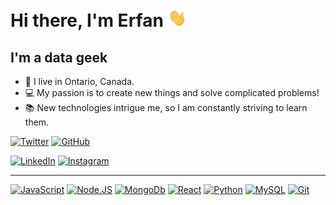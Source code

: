# Hi there, I'm Erfan <img width="30px" src="https://github.com/SatYu26/SatYu26/raw/master/Assets/Hi.gif" />


## I'm a data geek
- 📍 I live in Ontario, Canada.
- 💻 My passion is to create new things and solve complicated problems!
- 📚 New technologies intrigue me, so I am constantly striving to learn them.

[![Twitter](https://img.shields.io/badge/Twitter-1DA1F2?style=for-the-badge&logo=twitter&logoColor=white)](https://twitter.com/ErfanYzp)
[![GitHub](https://img.shields.io/badge/GitHub-100000?style=for-the-badge&logo=github&logoColor=white)](https://github.com/EYazdpour)

[![LinkedIn](https://img.shields.io/badge/LinkedIn-0077B5?style=for-the-badge&logo=linkedin&logoColor=white)](https://www.linkedin.com/in/yazdpour/)
[![Instagram](https://img.shields.io/badge/Instagram-E4405F?style=for-the-badge&logo=instagram&logoColor=white)](https://www.instagram.com/erfan_yazdpour/)

---

[![JavaScript](https://img.shields.io/badge/JavaScript-f0db4f?style=for-the-badge&logo=javascript&logoColor=323330)]()
[![Node.JS](https://img.shields.io/badge/Node.js-43853D?style=for-the-badge&logo=node.js&logoColor=white)]()
[![MongoDb](https://img.shields.io/badge/MongoDb-13aa52?style=for-the-badge&logo=mongodb&logoColor=white)]()
[![React](https://img.shields.io/badge/React-00ADD8?style=for-the-badge&logo=react&logoColor=white)]()
[![Python](https://img.shields.io/badge/Python-3776AB?style=for-the-badge&logo=python&logoColor=white)]()
[![MySQL](https://img.shields.io/badge/MySQL-00000F?style=for-the-badge&logo=mysql&logoColor=white)]()
[![Git](https://img.shields.io/badge/Git-F05032?style=for-the-badge&logo=git&logoColor=white)]()

